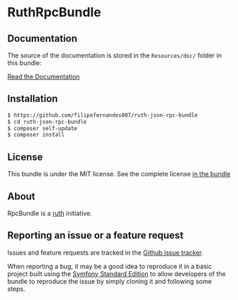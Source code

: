 RuthRpcBundle
===================

Documentation
-------------

The source of the documentation is stored in the `Resources/doc/` folder
in this bundle:

[Read the Documentation](Resources/doc/index.rst)

Installation
------------
```bash
$ https://github.com/filipefernandes007/ruth-json-rpc-bundle
$ cd ruth-json-rpc-bundle
$ composer self-update
$ composer install
```

License
-------

This bundle is under the MIT license. See the complete license [in the bundle](LICENSE)

About
-----

RpcBundle is a [ruth](https://github.com/filipefernandes007/ruth-json-rpc-bundle) initiative.

Reporting an issue or a feature request
---------------------------------------

Issues and feature requests are tracked in the [Github issue tracker](https://github.com/filipefernandes007/ruth-json-rpc-bundle/issues).

When reporting a bug, it may be a good idea to reproduce it in a basic project
built using the [Symfony Standard Edition](https://github.com/symfony/symfony-standard)
to allow developers of the bundle to reproduce the issue by simply cloning it
and following some steps.